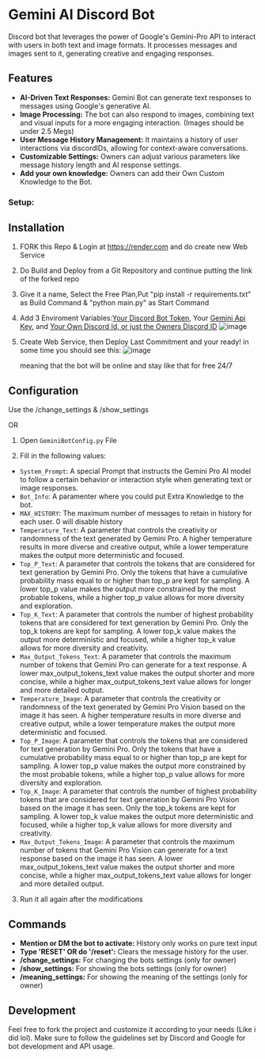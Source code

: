 # Gemini AI Discord Bot

 Discord bot that leverages the power of Google's Gemini-Pro API to interact with users in both text and image formats. It processes messages and images sent to it, generating creative and engaging responses.

## Features

- **AI-Driven Text Responses:** Gemini Bot can generate text responses to messages using Google's generative AI.
- **Image Processing:** The bot can also respond to images, combining text and visual inputs for a more engaging interaction. (Images should be under 2.5 Megs)
- **User Message History Management:** It maintains a history of user interactions via discordIDs, allowing for context-aware conversations.
- **Customizable Settings:** Owners can adjust various parameters like message history length and AI response settings.
- **Add your own knowledge:** Owners can add their Own Custom Knowledge to the Bot.

### Setup:

## Installation

1. FORK this Repo & Login at https://render.com and do create new Web Service
2. Do Build and Deploy from a Git Repository and continue putting the link of the forked repo
3. Give it a name, Select the Free Plan,Put "pip install -r requirements.txt" as Build Command & "python main.py" as Start Command
4. Add 3 Enviroment Variables:[Your Discord Bot Token](https://www.writebots.com/discord-bot-token/), Your [Gemini Api Key](https://makersuite.google.com/app/apikey), and [Your Own Discord Id, or just the Owners Discord ID](https://support.discord.com/hc/en-us/articles/206346498-Where-can-I-find-my-User-Server-Message-ID#:~:text=On%20Android%20press%20and%20hold,name%20and%20select%20Copy%20ID.) ![image](https://github.com/Nick088Official/Gemini-AI-Discord-Bot/assets/91847579/ff782e9c-d109-47e1-9434-04942ef570b4)
5. Create Web Service, then Deploy Last Commitment and your ready! in some time you should see this: ![image](https://github.com/Nick088Official/Gemini-AI-Discord-Bot/assets/91847579/93e03561-1675-4543-9cf8-d638863d913c)

   meaning that the bot will be online and stay like that for free 24/7

## Configuration

Use the /change_settings & /show_settings

OR

1. Open `GeminiBotConfig.py` File

2. Fill in the following values:

- `System_Prompt`: A special Prompt that instructs the Gemini Pro AI model to follow a certain behavior or interaction style when generating text or image responses.
- `Bot_Info`: A paramenter where you could put Extra Knowledge to the bot.
- `MAX_HISTORY`: The maximum number of messages to retain in history for each user. 0 will disable history
- `Temperature_Text`: A parameter that controls the creativity or randomness of the text generated by Gemini Pro. A higher temperature results in more diverse and creative output, while a lower temperature makes the output more deterministic and focused.
- `Top_P_Text`: A parameter that controls the tokens that are considered for text generation by Gemini Pro. Only the tokens that have a cumulative probability mass equal to or higher than top_p are kept for sampling. A lower top_p value makes the output more constrained by the most probable tokens, while a higher top_p value allows for more diversity and exploration.
- `Top_K_Text`: A parameter that controls the number of highest probability tokens that are considered for text generation by Gemini Pro. Only the top_k tokens are kept for sampling. A lower top_k value makes the output more deterministic and focused, while a higher top_k value allows for more diversity and creativity.
- `Max_Output_Tokens_Text`: A parameter that controls the maximum number of tokens that Gemini Pro can generate for a text response. A lower max_output_tokens_text value makes the output shorter and more concise, while a higher max_output_tokens_text value allows for longer and more detailed output.
- `Temperature_Image`: A parameter that controls the creativity or randomness of the text generated by Gemini Pro Vision based on the image it has seen. A higher temperature results in more diverse and creative output, while a lower temperature makes the output more deterministic and focused.
- `Top_P_Image`: A parameter that controls the tokens that are considered for text generation by Gemini Pro. Only the tokens that have a cumulative probability mass equal to or higher than top_p are kept for sampling. A lower top_p value makes the output more constrained by the most probable tokens, while a higher top_p value allows for more diversity and exploration.
- `Top_K_Image`: A parameter that controls the number of highest probability tokens that are considered for text generation by Gemini Pro Vision based on the image it has seen. Only the top_k tokens are kept for sampling. A lower top_k value makes the output more deterministic and focused, while a higher top_k value allows for more diversity and creativity.
- `Max_Output_Tokens_Image`: A parameter that controls the maximum number of tokens that Gemini Pro Vision can generate for a text response based on the image it has seen. A lower max_output_tokens_text value makes the output shorter and more concise, while a higher max_output_tokens_text value allows for longer and more detailed output.


3. Run it all again after the modifications

## Commands

- **Mention or DM the bot to activate:** History only works on pure text input
- **Type 'RESET' OR do '/reset':** Clears the message history for the user.
- **/change_settings:** For changing the bots settings (only for owner)
- **/show_settings:** For showing the bots settings (only for owner)
- **/meaning_settings:** For showing the meaning of the settings (only for owner)

## Development

Feel free to fork the project and customize it according to your needs (Like i did lol). Make sure to follow the guidelines set by Discord and Google for bot development and API usage.
